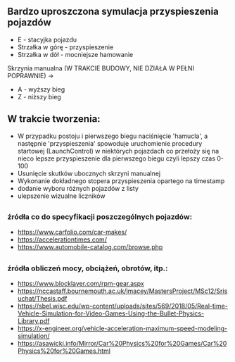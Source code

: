 ## Bardzo uproszczona symulacja przyspieszenia pojazdów

- E - stacyjka pojazdu
- Strzałka w górę - przyspieszenie
- Strzałka w dół - mocniejsze hamowanie

Skrzynia manualna (W TRAKCIE BUDOWY, NIE DZIAŁA W PEŁNI POPRAWNIE) -> 
- A - wyższy bieg
- Z - niższy bieg

## W trakcie tworzenia:
- W przypadku postoju i pierwszego biegu naciśnięcie 'hamucla', a następnie 'przyspieszenia'
spowoduje uruchomienie procedury startowej (LaunchControl) w niektórych pojazdach co
przełoży się na nieco lepsze przyspieszenie dla pierwszego biegu czyli lepszy czas 0-100
- Usunięcie skutków ubocznych skrzyni manualnej
- Wykonanie dokładnego stopera przyspieszenia opartego na timestamp
- dodanie wyboru różnych pojazdów z listy
- ulepszenie wizualne liczników

##

### źródła co do specyfikacji poszczególnych pojazdów:
- https://www.carfolio.com/car-makes/ 
- https://accelerationtimes.com/
- https://www.automobile-catalog.com/browse.php
##

### źródła obliczeń mocy, obciążeń, obrotów, itp.:
- https://www.blocklayer.com/rpm-gear.aspx
- https://nccastaff.bournemouth.ac.uk/jmacey/MastersProject/MSc12/Srisuchat/Thesis.pdf
- https://sbel.wisc.edu/wp-content/uploads/sites/569/2018/05/Real-time-Vehicle-Simulation-for-Video-Games-Using-the-Bullet-Physics-Library.pdf
- https://x-engineer.org/vehicle-acceleration-maximum-speed-modeling-simulation/
- https://asawicki.info/Mirror/Car%20Physics%20for%20Games/Car%20Physics%20for%20Games.html
##
